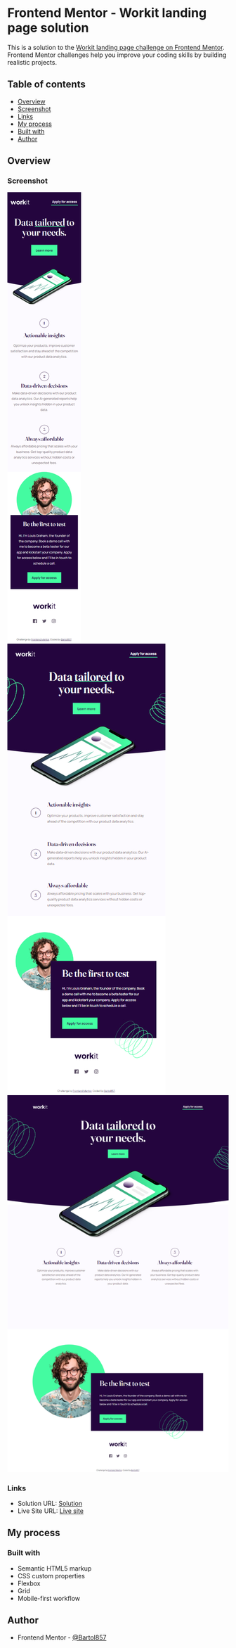 # Frontend Mentor - Workit landing page solution

This is a solution to the [Workit landing page challenge on Frontend Mentor](https://www.frontendmentor.io/challenges/workit-landing-page-2fYnyle5lu). Frontend Mentor challenges help you improve your coding skills by building realistic projects. 

## Table of contents

- [Overview](#overview)
- [Screenshot](#screenshot)
- [Links](#links)
- [My process](#my-process)
- [Built with](#built-with)
- [Author](#author)

## Overview

### Screenshot

![Mobile](./screenshot-mobile.jpg)
![Tablet](./screenshot-tablet.jpg)
![Desktop](./screenshot-desktop.jpg)

### Links

- Solution URL: [Solution](https://github.com/Bartol857/workit-landing-page-challenge)
- Live Site URL: [Live site](https://bartol857.github.io/workit-landing-page-challenge/)

## My process

### Built with

- Semantic HTML5 markup
- CSS custom properties
- Flexbox
- Grid
- Mobile-first workflow

## Author

- Frontend Mentor - [@Bartol857](https://www.frontendmentor.io/profile/Bartol857)